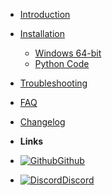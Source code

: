 
- [Introduction](/)

- [Installation](/pages/installation.md)
  - [Windows 64-bit](/pages/windows-64-bit.md)
  - [Python Code](/pages/python-code.md)

- [Troubleshooting](/pages/problems.md)

- [FAQ](/pages/faq.md)

- [Changelog](changelog)
  
- **Links**
- [![Github](https://cdn.discordapp.com/attachments/757558990451245096/822801534630101012/tl.png)Github](https://github.com/techtanic/Udemy-Course-Grabber)
- [![Discord](https://cdn.discordapp.com/attachments/757558990451245096/822804391575945216/thumbnail_large.png)Discord](https://discord.gg/wFsfhJh4Rh)